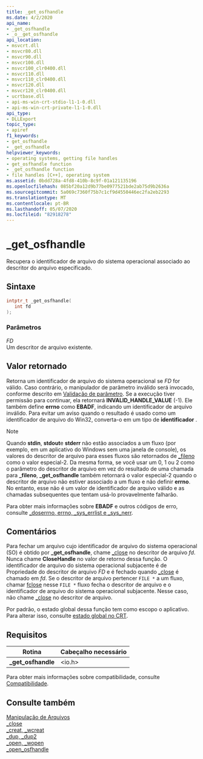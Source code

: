 ```yaml
---
title: _get_osfhandle
ms.date: 4/2/2020
api_name:
- _get_osfhandle
- _o__get_osfhandle
api_location:
- msvcrt.dll
- msvcr80.dll
- msvcr90.dll
- msvcr100.dll
- msvcr100_clr0400.dll
- msvcr110.dll
- msvcr110_clr0400.dll
- msvcr120.dll
- msvcr120_clr0400.dll
- ucrtbase.dll
- api-ms-win-crt-stdio-l1-1-0.dll
- api-ms-win-crt-private-l1-1-0.dll
api_type:
- DLLExport
topic_type:
- apiref
f1_keywords:
- get_osfhandle
- _get_osfhandle
helpviewer_keywords:
- operating systems, getting file handles
- get_osfhandle function
- _get_osfhandle function
- file handles [C++], operating system
ms.assetid: 0bdd728a-4fd8-410b-8c9f-01a121135196
ms.openlocfilehash: 085bf20a12d9b77be0977521bde2ab75d9b2636a
ms.sourcegitcommit: 5a069c7360f75b7c1cf9d4550446ec2fa2eb2293
ms.translationtype: MT
ms.contentlocale: pt-BR
ms.lasthandoff: 05/07/2020
ms.locfileid: "82918278"
---
```

# <a name="_get_osfhandle"></a>_get_osfhandle

Recupera o identificador de arquivo do sistema operacional associado ao descritor do arquivo especificado.

## <a name="syntax"></a>Sintaxe

```C
intptr_t _get_osfhandle(
   int fd
);
```

### <a name="parameters"></a>Parâmetros

*FD*<br/>
Um descritor de arquivo existente.

## <a name="return-value"></a>Valor retornado

Retorna um identificador de arquivo do sistema operacional se *FD* for válido. Caso contrário, o manipulador de parâmetro inválido será invocado, conforme descrito em [Validação de parâmetro](../../c-runtime-library/parameter-validation.md). Se a execução tiver permissão para continuar, ela retornará **INVALID_HANDLE_VALUE** (-1). Ele também define **errno** como **EBADF**, indicando um identificador de arquivo inválido. Para evitar um aviso quando o resultado é usado como um identificador de arquivo do Win32, converta-o em um tipo de **identificador** .

> [!NOTE]
> Quando **stdin**, **stdout**e **stderr** não estão associados a um fluxo (por exemplo, em um aplicativo do Windows sem uma janela de console), os valores do descritor de arquivo para esses fluxos são retornados de [_fileno](fileno.md) como o valor especial-2. Da mesma forma, se você usar um 0, 1 ou 2 como o parâmetro do descritor de arquivo em vez do resultado de uma chamada para **_fileno**, **_get_osfhandle** também retornará o valor especial-2 quando o descritor de arquivo não estiver associado a um fluxo e não definir **errno**. No entanto, esse não é um valor de identificador de arquivo válido e as chamadas subsequentes que tentam usá-lo provavelmente falharão.

Para obter mais informações sobre **EBADF** e outros códigos de erro, consulte [_doserrno, errno, _sys_errlist e _sys_nerr](../../c-runtime-library/errno-doserrno-sys-errlist-and-sys-nerr.md).

## <a name="remarks"></a>Comentários

Para fechar um arquivo cujo identificador de arquivo do sistema operacional (SO) é obtido por **_get_osfhandle**, chame [_close](close.md) no descritor de arquivo *fd*. Nunca chame **CloseHandle** no valor de retorno dessa função. O identificador de arquivo do sistema operacional subjacente é de Propriedade do descritor de arquivo *FD* e é fechado quando [_close](close.md) é chamado em *fd*. Se o descritor de arquivo pertencer `FILE *` a um fluxo, chamar [fclose](fclose-fcloseall.md) nesse `FILE *` fluxo fecha o descritor de arquivo e o identificador de arquivo do sistema operacional subjacente. Nesse caso, não chame [_close](close.md) no descritor de arquivo.

Por padrão, o estado global dessa função tem como escopo o aplicativo. Para alterar isso, consulte [estado global no CRT](../global-state.md).

## <a name="requirements"></a>Requisitos

|Rotina|Cabeçalho necessário|
|-------------|---------------------|
|**_get_osfhandle**|\<io.h>|

Para obter mais informações sobre compatibilidade, consulte [Compatibilidade](../../c-runtime-library/compatibility.md).

## <a name="see-also"></a>Consulte também

[Manipulação de Arquivos](../../c-runtime-library/file-handling.md)<br/>
[_close](close.md)<br/>
[_creat, _wcreat](creat-wcreat.md)<br/>
[_dup, _dup2](dup-dup2.md)<br/>
[_open, _wopen](open-wopen.md)<br/>
[\_open_osfhandle](open-osfhandle.md)
